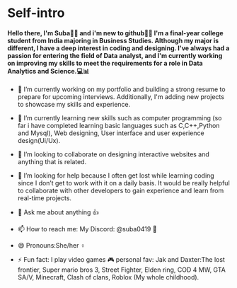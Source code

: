# Self-intro
####  Hello there, I'm Suba🙋‍♀️ and i'm new to github😶‍🌫️ I'm a final-year college student from India majoring in Business Studies. Although my major is different, I have a deep interest in coding and designing. I've always had a passion for entering the field of Data analyst, and I'm currently working on improving my skills to meet the requirements for a role in Data Analytics and Science.💻📊



- 🔭 I’m currently working on my portfolio and building a strong resume to prepare for upcoming interviews. Additionally, I'm adding new projects to showcase my skills and experience.

- 🌱 I’m currently learning new skills such as computer programming (so far i have completed learning basic languages such as C,C++,Python and Mysql), Web designing, User interface and user experience design(Ui/Ux). 

- 👯 I’m looking to collaborate on designing interactive websites and anything that is related.

- 🤔 I’m looking for help because I often get lost while learning coding since I don’t get to work with it on a daily basis. It would be really helpful to collaborate with other developers to gain experience and learn from real-time projects.

- 💬 Ask me about anything 👍

- 📫 How to reach me: My Discord: @suba0419 🐙

- 😄 Pronouns:She/her ♀️

- ⚡ Fun fact: I play video games 🎮
                personal fav:
                Jak and Daxter:The lost frontier,
                Super mario bros 3,
                Street Fighter,
                Elden ring, 
                COD 4 MW,
                GTA SA/V,
                Minecraft,
                Clash of clans,
                Roblox (My whole childhood).
